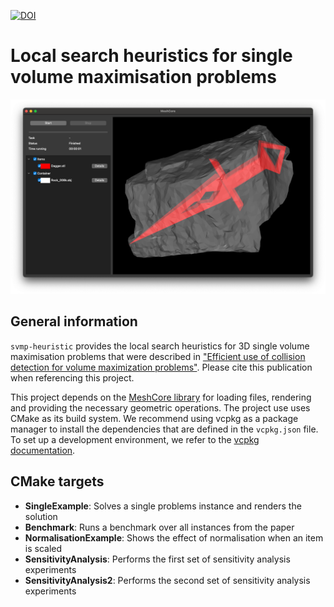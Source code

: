 [![DOI](https://zenodo.org/badge/DOI/10.1016/j.ejor.2024.05.048.svg)](https://doi.org/10.1016/j.ejor.2024.05.048)

# Local search heuristics for single volume maximisation problems

![](screenshot.png)

## General information

`svmp-heuristic` provides the local search heuristics for 3D single volume maximisation problems that were described in 
["Efficient use of collision detection for volume maximization problems"](https://doi.org/10.1016/j.ejor.2024.05.048). 
Please cite this publication when referencing this project.

This project depends on the [MeshCore library](https://github.com/JonasTollenaere/MeshCore) for loading files, rendering and providing the necessary geometric operations.
The project use uses CMake as its build system.
We recommend using vcpkg as a package manager to install the dependencies that are defined in the `vcpkg.json` file.
To set up a development environment, we refer to the [vcpkg documentation](https://vcpkg.io/en/getting-started).

## CMake targets

- **SingleExample**: Solves a single problems instance and renders the solution
- **Benchmark**: Runs a benchmark over all instances from the paper
- **NormalisationExample**: Shows the effect of normalisation when an item is scaled
- **SensitivityAnalysis**: Performs the first set of sensitivity analysis experiments
- **SensitivityAnalysis2**: Performs the second set of sensitivity analysis experiments